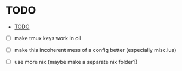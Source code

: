 # TODO

<!--toc:start-->

- [TODO](#todo)

<!--toc:end-->

- [ ] make tmux keys work in oil

- [ ] make this incoherent mess of a config better (especially misc.lua)
- [ ] use more nix (maybe make a separate nix folder?)
